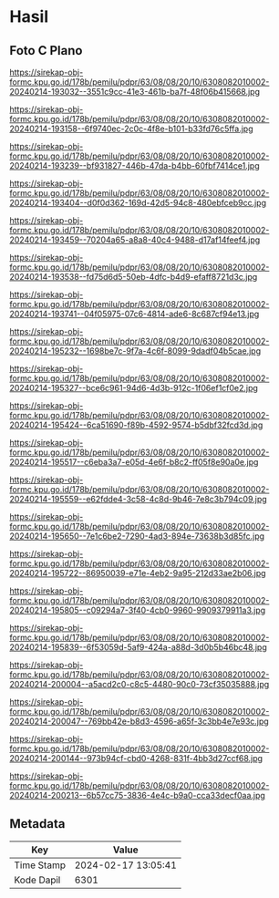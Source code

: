 # Hasil

## Foto C Plano

https://sirekap-obj-formc.kpu.go.id/178b/pemilu/pdpr/63/08/08/20/10/6308082010002-20240214-193032--3551c9cc-41e3-461b-ba7f-48f06b415668.jpg

https://sirekap-obj-formc.kpu.go.id/178b/pemilu/pdpr/63/08/08/20/10/6308082010002-20240214-193158--6f9740ec-2c0c-4f8e-b101-b33fd76c5ffa.jpg

https://sirekap-obj-formc.kpu.go.id/178b/pemilu/pdpr/63/08/08/20/10/6308082010002-20240214-193239--bf931827-446b-47da-b4bb-60fbf7414ce1.jpg

https://sirekap-obj-formc.kpu.go.id/178b/pemilu/pdpr/63/08/08/20/10/6308082010002-20240214-193404--d0f0d362-169d-42d5-94c8-480ebfceb9cc.jpg

https://sirekap-obj-formc.kpu.go.id/178b/pemilu/pdpr/63/08/08/20/10/6308082010002-20240214-193459--70204a65-a8a8-40c4-9488-d17af14feef4.jpg

https://sirekap-obj-formc.kpu.go.id/178b/pemilu/pdpr/63/08/08/20/10/6308082010002-20240214-193538--fd75d6d5-50eb-4dfc-b4d9-efaff8721d3c.jpg

https://sirekap-obj-formc.kpu.go.id/178b/pemilu/pdpr/63/08/08/20/10/6308082010002-20240214-193741--04f05975-07c6-4814-ade6-8c687cf94e13.jpg

https://sirekap-obj-formc.kpu.go.id/178b/pemilu/pdpr/63/08/08/20/10/6308082010002-20240214-195232--1698be7c-9f7a-4c6f-8099-9dadf04b5cae.jpg

https://sirekap-obj-formc.kpu.go.id/178b/pemilu/pdpr/63/08/08/20/10/6308082010002-20240214-195327--bce6c961-94d6-4d3b-912c-1f06ef1cf0e2.jpg

https://sirekap-obj-formc.kpu.go.id/178b/pemilu/pdpr/63/08/08/20/10/6308082010002-20240214-195424--6ca51690-f89b-4592-9574-b5dbf32fcd3d.jpg

https://sirekap-obj-formc.kpu.go.id/178b/pemilu/pdpr/63/08/08/20/10/6308082010002-20240214-195517--c6eba3a7-e05d-4e6f-b8c2-ff05f8e90a0e.jpg

https://sirekap-obj-formc.kpu.go.id/178b/pemilu/pdpr/63/08/08/20/10/6308082010002-20240214-195559--e62fdde4-3c58-4c8d-9b46-7e8c3b794c09.jpg

https://sirekap-obj-formc.kpu.go.id/178b/pemilu/pdpr/63/08/08/20/10/6308082010002-20240214-195650--7e1c6be2-7290-4ad3-894e-73638b3d85fc.jpg

https://sirekap-obj-formc.kpu.go.id/178b/pemilu/pdpr/63/08/08/20/10/6308082010002-20240214-195722--86950039-e71e-4eb2-9a95-212d33ae2b06.jpg

https://sirekap-obj-formc.kpu.go.id/178b/pemilu/pdpr/63/08/08/20/10/6308082010002-20240214-195805--c09294a7-3f40-4cb0-9960-9909379911a3.jpg

https://sirekap-obj-formc.kpu.go.id/178b/pemilu/pdpr/63/08/08/20/10/6308082010002-20240214-195839--6f53059d-5af9-424a-a88d-3d0b5b46bc48.jpg

https://sirekap-obj-formc.kpu.go.id/178b/pemilu/pdpr/63/08/08/20/10/6308082010002-20240214-200004--a5acd2c0-c8c5-4480-90c0-73cf35035888.jpg

https://sirekap-obj-formc.kpu.go.id/178b/pemilu/pdpr/63/08/08/20/10/6308082010002-20240214-200047--769bb42e-b8d3-4596-a65f-3c3bb4e7e93c.jpg

https://sirekap-obj-formc.kpu.go.id/178b/pemilu/pdpr/63/08/08/20/10/6308082010002-20240214-200144--973b94cf-cbd0-4268-831f-4bb3d27ccf68.jpg

https://sirekap-obj-formc.kpu.go.id/178b/pemilu/pdpr/63/08/08/20/10/6308082010002-20240214-200213--6b57cc75-3836-4e4c-b9a0-cca33decf0aa.jpg


## Metadata

| Key        | Value               |
| ---------- | ------------------- |
| Time Stamp | 2024-02-17 13:05:41 |
| Kode Dapil | 6301                |



